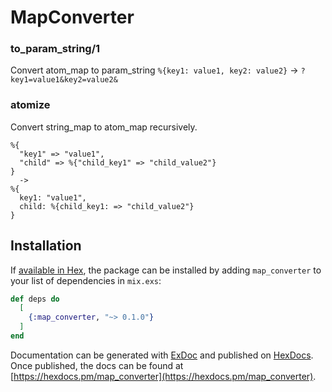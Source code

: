 # MapConverter

### to_param_string/1
Convert atom_map to param_string
`%{key1: value1, key2: value2}` -> `?key1=value1&key2=value2&`

### atomize
Convert string_map to atom_map recursively.
```elixir:MapConverter.atomize/1
%{
  "key1" => "value1",
  "child" => %{"child_key1" => "child_value2"}
}
  ->
%{
  key1: "value1",
  child: %{child_key1: => "child_value2"}
}
``` 


## Installation

If [available in Hex](https://hex.pm/docs/publish), the package can be installed
by adding `map_converter` to your list of dependencies in `mix.exs`:

```elixir
def deps do
  [
    {:map_converter, "~> 0.1.0"}
  ]
end
```

Documentation can be generated with [ExDoc](https://github.com/elixir-lang/ex_doc)
and published on [HexDocs](https://hexdocs.pm). Once published, the docs can
be found at [https://hexdocs.pm/map_converter](https://hexdocs.pm/map_converter).

